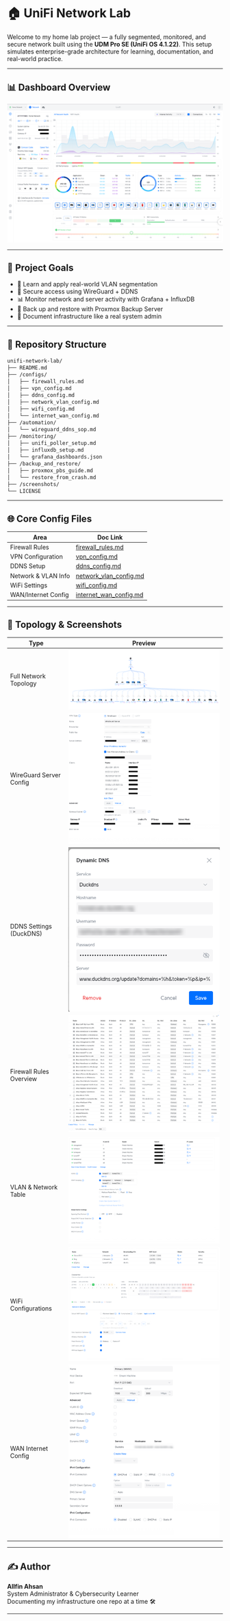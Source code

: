 # 🏠 UniFi Network Lab

Welcome to my home lab project — a fully segmented, monitored, and secure network built using the **UDM Pro SE (UniFi OS 4.1.22)**. This setup simulates enterprise-grade architecture for learning, documentation, and real-world practice.

---

## 📊 Dashboard Overview

![UniFi Dashboard](screenshots/Dashboard.png)

---

## 🌟 Project Goals

- 🧱 Learn and apply real-world VLAN segmentation
- 🔐 Secure access using WireGuard + DDNS
- 📊 Monitor network and server activity with Grafana + InfluxDB
- 📆 Back up and restore with Proxmox Backup Server
- 🧰 Document infrastructure like a real system admin

---

## 📂 Repository Structure

```
unifi-network-lab/
├── README.md
├── /configs/
│   ├── firewall_rules.md
│   ├── vpn_config.md
│   ├── ddns_config.md
│   ├── network_vlan_config.md
│   ├── wifi_config.md
│   └── internet_wan_config.md
├── /automation/
│   └── wireguard_ddns_sop.md
├── /monitoring/
│   ├── unifi_poller_setup.md
│   ├── influxdb_setup.md
│   └── grafana_dashboards.json
├── /backup_and_restore/
│   ├── proxmox_pbs_guide.md
│   └── restore_from_crash.md
├── /screenshots/
└── LICENSE
```

---

## 🌐 Core Config Files

| Area                | Doc Link                                             |
|---------------------|------------------------------------------------------|
| Firewall Rules      | [firewall_rules.md](configs/firewall_rules.md)       |
| VPN Configuration   | [vpn_config.md](configs/vpn_config.md)               |
| DDNS Setup          | [ddns_config.md](configs/ddns_config.md)             |
| Network & VLAN Info | [network_vlan_config.md](configs/network_vlan_config.md) |
| WiFi Settings       | [wifi_config.md](configs/wifi_config.md)             |
| WAN/Internet Config | [internet_wan_config.md](configs/internet_wan_config.md) |

---

## 📸 Topology & Screenshots

| Type                   | Preview                                  |
|------------------------|------------------------------------------|
| Full Network Topology | ![Topology](screenshots/topology.png)    |
| WireGuard Server Config | ![VPN Server](screenshots/VPN-server.png) |
| DDNS Settings (DuckDNS) | ![DDNS Config](screenshots/ddnssetup.png) |
| Firewall Rules Overview | ![Firewall](screenshots/firewall.png)     |
| VLAN & Network Table    | ![Network](screenshots/network.png)       |
| WiFi Configurations     | ![WiFi](screenshots/wifi.png)             |
| WAN Internet Config     | ![Internet](screenshots/Internet.png)     |

---

## ✍️ Author

**Allfin Ahsan**  
System Administrator & Cybersecurity Learner  
Documenting my infrastructure one repo at a time 🛠️

---
